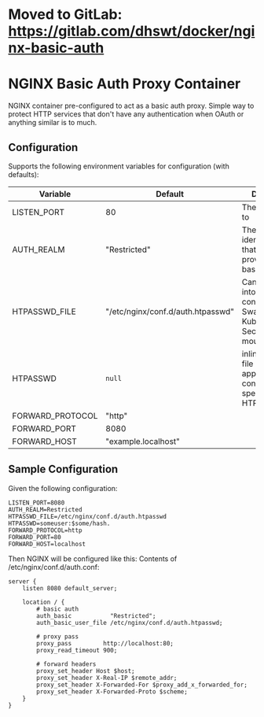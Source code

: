 # Moved to GitLab: https://gitlab.com/dhswt/docker/nginx-basic-auth



# NGINX Basic Auth Proxy Container
NGINX container pre-configured to act as a basic auth proxy.
Simple way to protect HTTP services that don't have any authentication when OAuth or anything similar is to much.

## Configuration
Supports the following environment variables for configuration (with defaults):

| Variable | Default | Description |
| --- | --- | --- |
| LISTEN_PORT | 80 | The port to bind to |
| AUTH_REALM | "Restricted" | The identification that will be provided via basic auth |
| HTPASSWD_FILE | "/etc/nginx/conf.d/auth.htpasswd" | Can be mounted into the container via Swarm Secret, Kubernetes Secret oder plain mount --bind |
| HTPASSWD | `null` | inline htpasswd file entry, appended to configuration file specified by HTPASSWD_FILE |
| FORWARD_PROTOCOL | "http" |  |
| FORWARD_PORT | 8080 |  |
| FORWARD_HOST | "example.localhost" |  |

## Sample Configuration
Given the following configuration:

```
LISTEN_PORT=8080
AUTH_REALM=Restricted
HTPASSWD_FILE=/etc/nginx/conf.d/auth.htpasswd
HTPASSWD=someuser:$some/hash.
FORWARD_PROTOCOL=http
FORWARD_PORT=80
FORWARD_HOST=localhost
```

Then NGINX will be configured like this:
Contents of /etc/nginx/conf.d/auth.conf:
```
server {
    listen 8080 default_server;

    location / {
        # basic auth
        auth_basic           "Restricted";
        auth_basic_user_file /etc/nginx/conf.d/auth.htpasswd;

        # proxy pass
        proxy_pass         http://localhost:80;
        proxy_read_timeout 900;

        # forward headers
        proxy_set_header Host $host;
        proxy_set_header X-Real-IP $remote_addr;
        proxy_set_header X-Forwarded-For $proxy_add_x_forwarded_for;
        proxy_set_header X-Forwarded-Proto $scheme;
    }
}
```
